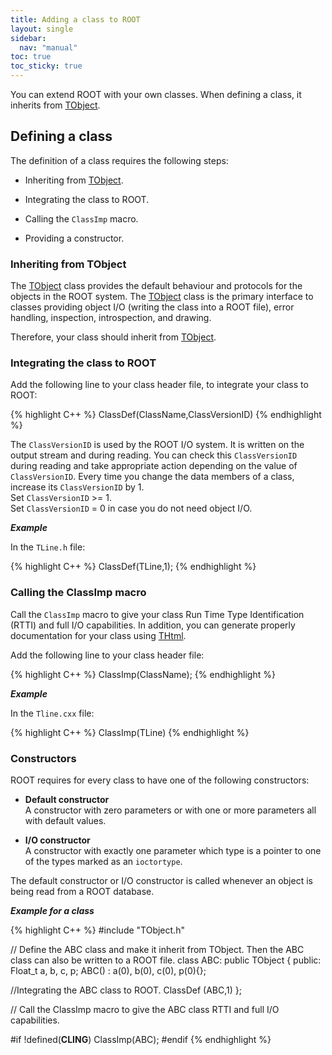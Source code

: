```yaml
---
title: Adding a class to ROOT
layout: single
sidebar:
  nav: "manual"
toc: true
toc_sticky: true
---
```


You can extend ROOT with your own classes. When defining a class, it inherits from [TObject](https://root.cern/doc/master/classTObject.html).

## Defining a class

The definition of a class requires the following steps:

  - Inheriting from [TObject](https://root.cern/doc/master/classTObject.html).

  - Integrating the class to ROOT.

  - Calling the `ClassImp` macro.

  - Providing a constructor.


### Inheriting from TObject

The [TObject](https://root.cern/doc/master/classTObject.html) class provides the default behaviour and protocols for the objects in the ROOT system. The [TObject](https://root.cern/doc/master/classTObject.html) class is the primary interface to classes providing object I/O (writing the class into a ROOT file), error handling, inspection, introspection, and drawing.

Therefore, your class should inherit from [TObject](https://root.cern/doc/master/classTObject.html).

### Integrating the class to ROOT

Add the following line to your class header file, to integrate your class to ROOT:

{% highlight C++ %}
ClassDef(ClassName,ClassVersionID)
{% endhighlight %}

The `ClassVersionID` is used by the ROOT I/O system. It is written on the output stream and during reading. You can check this `ClassVersionID` during reading and take appropriate action depending on the value of `ClassVersionID`.
Every time you change the data members of a class, increase its `ClassVersionID` by 1.<br>
Set `ClassVersionID` >= 1.<br>
Set `ClassVersionID` = 0 in case you do not need object I/O.

_**Example**_

In the `TLine.h` file:

{% highlight C++ %}
ClassDef(TLine,1);
{% endhighlight %}

### Calling the ClassImp macro

Call the `ClassImp` macro to give your class Run Time Type Identification (RTTI) and full I/O capabilities. In addition, you can generate properly documentation for your class using [THtml](https://root.cern/doc/master/classTHtml.html).

Add the following line to your class header file:

{% highlight C++ %}
ClassImp(ClassName);
{% endhighlight %}

_**Example**_

In the `Tline.cxx` file:

{% highlight C++ %}
ClassImp(TLine)
{% endhighlight %}

### Constructors

ROOT requires for every class to have one of the following constructors:

  - **Default constructor**<br>
   A constructor with zero parameters or with one or more parameters all with default values.

  - **I/O constructor**<br>
   A constructor with exactly one parameter which type is a pointer to one of the types marked as an `ioctortype`.

The default constructor or I/O constructor is called whenever an object is being read from a ROOT database.

_**Example for a class**_

{% highlight C++ %}
#include "TObject.h"

// Define the ABC class and make it inherit from TObject. Then the ABC class can also be written to a ROOT file.
class ABC: public TObject {
public:
Float_t a, b, c, p;
ABC() : a(0), b(0), c(0), p(0){};

//Integrating the ABC class to ROOT.
ClassDef (ABC,1)
};

// Call the ClassImp macro to give the ABC class RTTI and full I/O capabilities.

#if !defined(__CLING__)
ClassImp(ABC);
#endif
{% endhighlight %}

